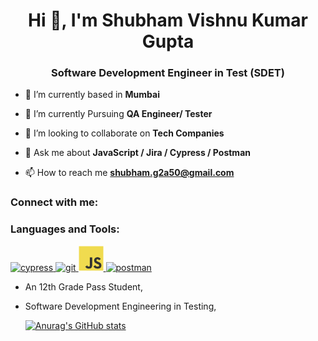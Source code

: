 <h1 align="center">Hi 👋, I'm Shubham Vishnu Kumar Gupta</h1>
<h3 align="center">Software Development Engineer in Test (SDET)</h3>

- 🔭 I’m currently based in **Mumbai**

- 🌱 I’m currently Pursuing **QA Engineer/ Tester**

- 👯 I’m looking to collaborate on **Tech Companies**

- 💬 Ask me about **JavaScript / Jira / Cypress / Postman**

- 📫 How to reach me **shubham.g2a50@gmail.com**

<h3 align="left">Connect with me:</h3>
<p align="left">
</p>

<h3 align="left">Languages and Tools:</h3>
<p align="left"> <a href="https://www.cypress.io" target="_blank" rel="noreferrer"> <img src="https://raw.githubusercontent.com/simple-icons/simple-icons/6e46ec1fc23b60c8fd0d2f2ff46db82e16dbd75f/icons/cypress.svg" alt="cypress" width="40" height="40"/> </a> <a href="https://git-scm.com/" target="_blank" rel="noreferrer"> <img src="https://www.vectorlogo.zone/logos/git-scm/git-scm-icon.svg" alt="git" width="40" height="40"/> </a> <a href="https://developer.mozilla.org/en-US/docs/Web/JavaScript" target="_blank" rel="noreferrer"> <img src="https://raw.githubusercontent.com/devicons/devicon/master/icons/javascript/javascript-original.svg" alt="javascript" width="40" height="40"/> </a> <a href="https://postman.com" target="_blank" rel="noreferrer"> <img src="https://www.vectorlogo.zone/logos/getpostman/getpostman-icon.svg" alt="postman" width="40" height="40"/> </a> </p>

- An 12th Grade Pass Student,
- Software Development Engineering in Testing,

  [![Anurag's GitHub stats](https://github-readme-stats.vercel.app/api?username=shubhamg2a50)](https://github.com/anuraghazra/github-readme-stats)

<!---
shubhamg2a50/shubhamg2a50 is a ✨ special ✨ repository because its `README.md` (this file) appears on your GitHub profile.
You can click the Preview link to take a look at your changes.
--->
